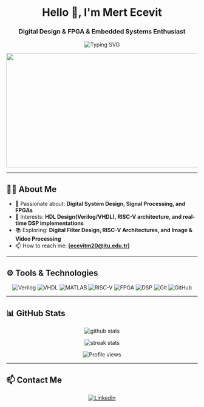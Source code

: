 <h1 align="center">Hello 👋, I'm Mert Ecevit</h1>
<h3 align="center">Digital Design & FPGA & Embedded Systems Enthusiast</h3>

<p align="center">
  <img src="https://readme-typing-svg.herokuapp.com?font=Fira+Code&size=22&pause=1000&color=1EFF00&center=true&width=500&lines=Digital+Design+Specialist;FPGA+and+Digital+Design+Engineer;DSP+and+Embedded+Systems+Enthusiast" alt="Typing SVG">
</p>

<p align="center">
  <img src="[https://media1.giphy.com/media/v1.Y2lkPTc5MGI3NjExNzBlZXd2emw0MmFhYWs0NGpiZDB0Z2RndDl3ZXl3MDFyN2RlMXA4aiZlcD12MV9pbnRlcm5hbF9naWZfYnlfaWQmY3Q9Zw/USORjkHBNBxD6rlO0I/giphy.gif])" width="600" height="300"/>
</p>

---

## 👨‍💻 About Me

- 🔬 Passionate about: **Digital System Design, Signal Processing, and FPGAs**
- 🎯 Interests: **HDL Design(Verilog/VHDL), RISC-V architecture, and real-time DSP implementations**
- 📚 Exploring: **Digital Filter Design, RISC-V Architectures, and Image & Video Processing**
- 📫 How to reach me: **[ecevitm20@itu.edu.tr]**

---

## ⚙️ Tools & Technologies

<p align="center">
  <img src="https://img.shields.io/badge/-Verilog-05122A?style=flat&logo=verilog" alt="Verilog"/>
  <img src="https://img.shields.io/badge/-VHDL-05122A?style=flat&logo=hdl" alt="VHDL"/>
  <img src="https://img.shields.io/badge/-MATLAB-05122A?style=flat&logo=mathworks" alt="MATLAB"/>
  <img src="https://img.shields.io/badge/-RISC--V-05122A?style=flat&logo=riscv" alt="RISC-V"/>
  <img src="https://img.shields.io/badge/-FPGA-05122A?style=flat&logo=xilinx" alt="FPGA"/>
  <img src="https://img.shields.io/badge/-Digital%20Signal%20Processing-05122A?style=flat" alt="DSP"/>
  <img src="https://img.shields.io/badge/-Git-05122A?style=flat&logo=git" alt="Git"/>
  <img src="https://img.shields.io/badge/-GitHub-05122A?style=flat&logo=github" alt="GitHub"/>
</p>

---

## 📊 GitHub Stats

<p align="center">
  <img src="https://github-readme-stats.vercel.app/api?username=MertEcevit-ops&show_icons=true&theme=radical" alt="github stats"/>
</p>

<p align="center">
  <img src="https://github-readme-streak-stats.herokuapp.com/?user=MertEcevit-ops&theme=radical" alt="streak stats"/>
</p>

<p align="center">
  <img src="https://komarev.com/ghpvc/?username=MertEcevit-ops&label=Profile%20views&color=0e75b6&style=flat" alt="Profile views"/>
</p>

---

## 📫 Contact Me

<p align="center">
  <a href="http://www.linkedin.com/in/mert-ecevit-a89aba223" target="_blank">
    <img src="https://img.shields.io/badge/LinkedIn-05122A?style=flat&logo=linkedin" alt="LinkedIn"/>
  
  </a>
</p>
